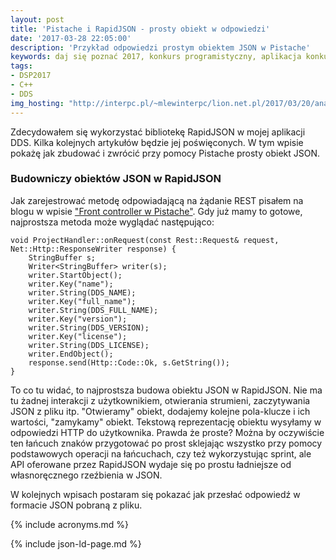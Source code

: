 ```yaml
---
layout: post
title: 'Pistache i RapidJSON - prosty obiekt w odpowiedzi'
date: '2017-03-28 22:05:00'
description: 'Przykład odpowiedzi prostym obiektem JSON w Pistache'
keywords: daj się poznać 2017, konkurs programistyczny, aplikacja konkursowa, drug dose framework, aplikacja mobilna, pas pediatryczny, dawkowanie leków, pistache, rapidjson, json
tags:
- DSP2017
- C++
- DDS
img_hosting: "http://interpc.pl/~mlewinterpc/lion.net.pl/2017/03/20/analiza-wymagan-dla-serwera-dawek-lekow/"
---
```


Zdecydowałem się wykorzystać bibliotekę RapidJSON w mojej aplikacji DDS. Kilka 
kolejnych artykułów będzie jej poświęconych. W tym wpisie pokażę jak zbudować i 
zwrócić przy pomocy Pistache prosty obiekt JSON.

### Budowniczy obiektów JSON w RapidJSON

Jak zarejestrować metodę odpowiadającą na żądanie REST pisałem na blogu w wpisie
["Front controller w Pistache"][1]. Gdy już mamy to gotowe, najprostsza metoda
może wyglądać następująco:

```
void ProjectHandler::onRequest(const Rest::Request& request, Net::Http::ResponseWriter response) {
    StringBuffer s;
    Writer<StringBuffer> writer(s);
    writer.StartObject();
    writer.Key("name");
    writer.String(DDS_NAME);
    writer.Key("full_name");
    writer.String(DDS_FULL_NAME);
    writer.Key("version");
    writer.String(DDS_VERSION);
    writer.Key("license");
    writer.String(DDS_LICENSE);
    writer.EndObject();
    response.send(Http::Code::Ok, s.GetString());
}
```

To co tu widać, to najprostsza budowa obiektu JSON w RapidJSON. Nie ma
tu żadnej interakcji z użytkownikiem, otwierania strumieni, zaczytywania JSON z pliku 
itp. "Otwieramy" obiekt, dodajemy kolejne pola-klucze i ich wartości, "zamykamy"
obiekt. Tekstową reprezentację obiektu wysyłamy w odpowiedzi HTTP do użytkownika.
Prawda że proste? Można by oczywiście ten łańcuch znaków przygotować po prost sklejając
wszystko przy pomocy podstawowych operacji na łańcuchach, czy też wykorzystując sprint,
ale API oferowane przez RapidJSON wydaje się po prostu ładniejsze od własnoręcznego
rzeźbienia w JSON.

W kolejnych wpisach postaram się pokazać jak przesłać odpowiedź w formacie JSON
pobraną z pliku.

[1]: /2017/03/25/front-controller-w-pistache.html



{% include acronyms.md %}

{% include json-ld-page.md %}
